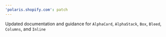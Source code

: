 ```yaml
---
'polaris.shopify.com': patch
---
```


Updated documentation and guidance for `AlphaCard`, `AlphaStack`, `Box`, `Bleed`, `Columns`, and `Inline`
